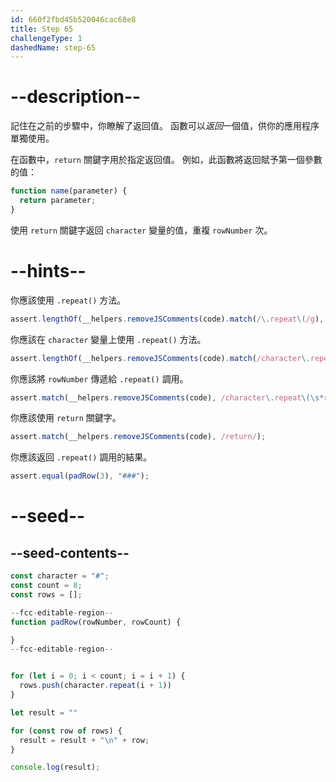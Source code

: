 ```yaml
---
id: 660f2fbd45b520046cac68e8
title: Step 65
challengeType: 1
dashedName: step-65
---
```


# --description--

記住在之前的步驟中，你瞭解了返回值。 函數可以<dfn>返回</dfn>一個值，供你的應用程序單獨使用。

在函數中，`return` 關鍵字用於指定返回值。 例如，此函數將返回賦予第一個參數的值：

```js
function name(parameter) {
  return parameter;
}
```

使用 `return` 關鍵字返回 `character` 變量的值，重複 `rowNumber` 次。

# --hints--

你應該使用 `.repeat()` 方法。

```js
assert.lengthOf(__helpers.removeJSComments(code).match(/\.repeat\(/g), 2);
```

你應該在 `character` 變量上使用 `.repeat()` 方法。

```js
assert.lengthOf(__helpers.removeJSComments(code).match(/character\.repeat\(/g), 2);
```

你應該將 `rowNumber` 傳遞給 `.repeat()` 調用。

```js
assert.match(__helpers.removeJSComments(code), /character\.repeat\(\s*rowNumber\s*\)/);
```

你應該使用 `return` 關鍵字。

```js
assert.match(__helpers.removeJSComments(code), /return/);
```

你應該返回 `.repeat()` 調用的結果。

```js
assert.equal(padRow(3), "###");
```

# --seed--

## --seed-contents--

```js
const character = "#";
const count = 8;
const rows = [];

--fcc-editable-region--
function padRow(rowNumber, rowCount) {

}
--fcc-editable-region--


for (let i = 0; i < count; i = i + 1) {
  rows.push(character.repeat(i + 1))
}

let result = ""

for (const row of rows) {
  result = result + "\n" + row;
}

console.log(result);
```
